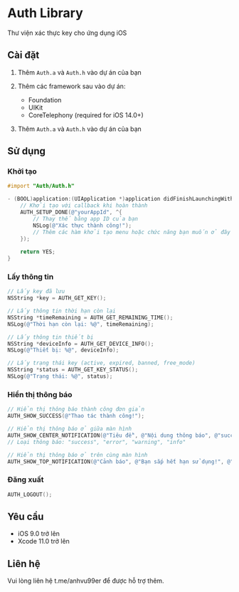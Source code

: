 # Auth Library

Thư viện xác thực key cho ứng dụng iOS

## Cài đặt

1. Thêm `Auth.a` và `Auth.h` vào dự án của bạn
2. Thêm các framework sau vào dự án:
   - Foundation
   - UIKit
   - CoreTelephony (required for iOS 14.0+)

3. Thêm `Auth.a` và `Auth.h` vào dự án của bạn

## Sử dụng

### Khởi tạo

```objective-c
#import "Auth/Auth.h"

- (BOOL)application:(UIApplication *)application didFinishLaunchingWithOptions:(NSDictionary *)launchOptions {
    // Khởi tạo với callback khi hoàn thành
    AUTH_SETUP_DONE(@"yourAppId", ^{ 
        // Thay thế bằng app ID của bạn
        NSLog(@"Xác thực thành công!");
        // Thêm các hàm khởi tạo menu hoặc chức năng bạn muốn ở đây
    });
    
    return YES;
}
```

### Lấy thông tin

```objective-c
// Lấy key đã lưu
NSString *key = AUTH_GET_KEY();

// Lấy thông tin thời hạn còn lại
NSString *timeRemaining = AUTH_GET_REMAINING_TIME();
NSLog(@"Thời hạn còn lại: %@", timeRemaining);

// Lấy thông tin thiết bị
NSString *deviceInfo = AUTH_GET_DEVICE_INFO();
NSLog(@"Thiết bị: %@", deviceInfo);

// Lấy trạng thái key (active, expired, banned, free_mode)
NSString *status = AUTH_GET_KEY_STATUS();
NSLog(@"Trạng thái: %@", status);
```

### Hiển thị thông báo

```objective-c
// Hiển thị thông báo thành công đơn giản
AUTH_SHOW_SUCCESS(@"Thao tác thành công!");

// Hiển thị thông báo ở giữa màn hình
AUTH_SHOW_CENTER_NOTIFICATION(@"Tiêu đề", @"Nội dung thông báo", @"success");
// Loại thông báo: "success", "error", "warning", "info"

// Hiển thị thông báo ở trên cùng màn hình
AUTH_SHOW_TOP_NOTIFICATION(@"Cảnh báo", @"Bạn sắp hết hạn sử dụng!", @"warning");
```

### Đăng xuất

```objective-c
AUTH_LOGOUT();
```

## Yêu cầu

- iOS 9.0 trở lên
- Xcode 11.0 trở lên

## Liên hệ

Vui lòng liên hệ t.me/anhvu99er để được hỗ trợ thêm.
